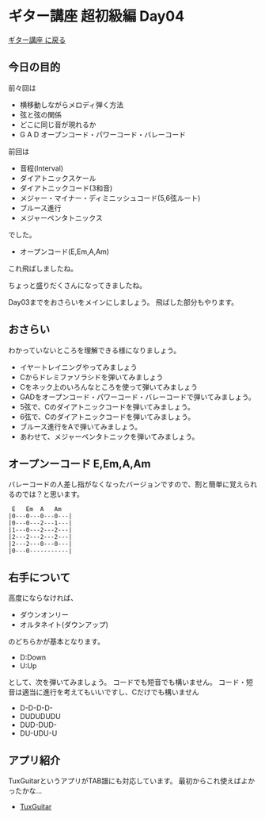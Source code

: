 # ギター講座 超初級編 Day04

[ギター講座 に戻る](./index.md)

## 今日の目的
前々回は
- 横移動しながらメロディ弾く方法
- 弦と弦の関係
- どこに同じ音が現れるか
- G A D オープンコード・パワーコード・バレーコード

前回は
- 音程(Interval)
- ダイアトニックスケール
- ダイアトニックコード(3和音)
- メジャー・マイナー・ディミニッシュコード(5,6弦ルート)
- ブルース進行
- メジャーペンタトニックス

でした。
- オープンコード(E,Em,A,Am)
  
これ飛ばしましたね。

ちょっと盛りだくさんになってきましたね。

Day03までをおさらいをメインにしましょう。
飛ばした部分もやります。

## おさらい
わかっていないところを理解できる様になりましょう。

- イヤートレイニングやってみましょう
- Cからドレミファソラシドを弾いてみましょう
- Cをネック上のいろんなところを使って弾いてみましょう
- GADをオープンコード・パワーコード・バレーコードで弾いてみましょう。
- 5弦で、Cのダイアトニックコードを弾いてみましょう。
- 6弦で、Cのダイアトニックコードを弾いてみましょう。
- ブルース進行をAで弾いてみましょう。
- あわせて、メジャーペンタトニックを弾いてみましょう。



## オープンーコード E,Em,A,Am

バレーコードの人差し指がなくなったバージョンですので、割と簡単に覚えられるのでは？と思います。

```
 E   Em  A   Am  
|0---0---0---0---|
|0---0---2---1---|
|1---0---2---2---|
|2---2---2---2---|
|2---2---0---0---|
|0---0-----------|
```

## 右手について
高度にならなければ、
- ダウンオンリー
- オルタネイト(ダウンアップ)

のどちらかが基本となります。
- D:Down
- U:Up

として、次を弾いてみましょう。
コードでも短音でも構いません。
コード・短音は適当に進行を考えてもいいですし、Cだけでも構いません

- D-D-D-D-
- DUDUDUDU
- DUD-DUD-
- DU-UDU-U

## アプリ紹介
TuxGuitarというアプリがTAB譜にも対応しています。
最初からこれ使えばよかったかな...
- [TuxGuitar](https://sourceforge.net/projects/tuxguitar/)